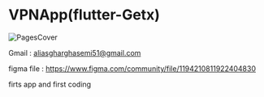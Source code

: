 
# VPNApp(flutter-Getx)
![PagesCover](https://user-images.githubusercontent.com/110099930/220283232-46eb5fff-eb64-4061-b24f-3d0925d960e6.jpg)

Gmail : aliasgharghasemi51@gmail.com

figma file : https://www.figma.com/community/file/1194210811922404830

firts app and first coding
